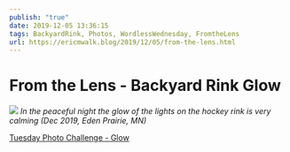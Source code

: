 ```yaml
---
publish: "true"
date: 2019-12-05 13:36:15
tags: BackyardRink, Photos, WordlessWednesday, FromtheLens
url: https://ericmwalk.blog/2019/12/05/from-the-lens.html
---
```


# From the Lens - Backyard Rink Glow

![](https://ericmwalk.blog/uploads/2021/81a8543635.jpg)
*In the peaceful night the glow of the lights on the hockey rink is very calming (Dec 2019, Eden Prairie, MN)*

<p><a href="https://dutchgoesthephoto.net/2019/12/03/tuesday-photo-challenge-glow/">Tuesday Photo Challenge - Glow</a></p>
